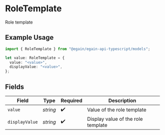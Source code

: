 # RoleTemplate

Role template

## Example Usage

```typescript
import { RoleTemplate } from "@egain/egain-api-typescript/models";

let value: RoleTemplate = {
  value: "<value>",
  displayValue: "<value>",
};
```

## Fields

| Field                              | Type                               | Required                           | Description                        |
| ---------------------------------- | ---------------------------------- | ---------------------------------- | ---------------------------------- |
| `value`                            | *string*                           | :heavy_check_mark:                 | Value of the role template         |
| `displayValue`                     | *string*                           | :heavy_check_mark:                 | Display value of the role template |